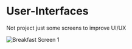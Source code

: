 # User-Interfaces
Not project just some screens to improve UI/UX

![Breakfast Screen 1](assets/screenshots/breakfast1.jpg)
